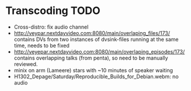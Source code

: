 # Transcoding TODO

- Cross-distro: fix audio channel
- http://veypar.nextdayvideo.com:8080/main/overlaping_files/173/ contains DVs from two
  instances of dvsink-files running at the same time, needs to be fixed
- http://veyepar.nextdayvideo.com:8080/main/overlaping_episodes/173/
  contains overlapping talks (from penta), so need to be manually
  reviewed.
- minix on arm (Lameere) stars with ~10 minutes of speaker waiting
- H1302_Depage/Saturday/Reproducible_Builds_for_Debian.webm: no audio
